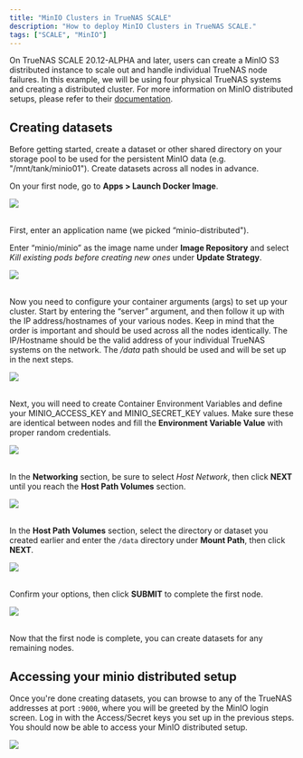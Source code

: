 ```yaml
---
title: "MinIO Clusters in TrueNAS SCALE"
description: "How to deploy MinIO Clusters in TrueNAS SCALE."
tags: ["SCALE", "MinIO"]
---
```


On TrueNAS SCALE 20.12-ALPHA and later, users can create a MinIO S3 distributed instance to scale out and handle individual TrueNAS node failures. In this example, we will be using four physical TrueNAS systems and creating a distributed cluster.
For more information on MinIO distributed setups, please refer to their [documentation](https://docs.min.io/docs/distributed-minio-quickstart-guide.html).

## Creating datasets

Before getting started, create a dataset or other shared directory on your storage pool to be used for the persistent MinIO data (e.g. "/mnt/tank/minio01"). Create datasets across all nodes in advance.

On your first node, go to **Apps > Launch Docker Image**.

<img src="/images/minIO-LaunchDockerImage1.png">
<br><br>

First, enter an application name (we picked “minio-distributed").

Enter “minio/minio” as the image name under **Image Repository** and select _Kill existing pods before creating new ones_ under **Update Strategy**.

<img src="/images/minIO-NameYourInstance2.png">
<br><br>

Now you need to configure your container arguments (args) to set up your cluster. Start by entering the “server” argument, and then follow it up with the IP address/hostnames of your various nodes. Keep in mind that the order is important and should be used across all the nodes identically. The IP/Hostname should be the valid address of your individual TrueNAS systems on the network. The _/data_ path should be used and will be set up in the next steps.

<img src="/images/minIO-EnterContainerArgs3.png">
<br><br>

Next, you will need to create Container Environment Variables and define your MINIO_ACCESS_KEY and MINIO_SECRET_KEY values. Make sure these are identical between nodes and fill the **Environment Variable Value** with proper random credentials.

<img src="/images/minIO-EnvironmentalVariableName4.png">
<br><br>

In the **Networking** section, be sure to select _Host Network_, then click **NEXT** until you reach the **Host Path Volumes** section.

<img src="/images/minIO-HostNetwork5.png">
<br><br>

In the **Host Path Volumes** section, select the directory or dataset you created earlier and enter the `/data` directory under **Mount Path**, then click **NEXT**.

<img src="/images/minIO-HostPathVolumes6.png">
<br><br>

Confirm your options, then click **SUBMIT** to complete the first node.

<img src="/images/minIO-ConfirmOptions7.png">
<br><br>

Now that the first node is complete, you can create datasets for any remaining nodes.

## Accessing your minio distributed setup

Once you're done creating datasets, you can browse to any of the TrueNAS addresses at port `:9000`, where you will be greeted by the MinIO login screen. Log in with the Access/Secret keys you set up in the previous steps. You should now be able to access your MinIO distributed setup.

<img src="/images/minIO-minIOLoginScreen8.png">
<br><br>

